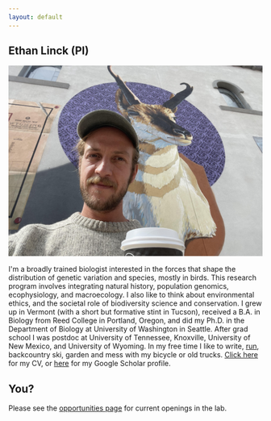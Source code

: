 ```yaml
---
layout: default
---
```


## Ethan Linck (PI)

![](images/elinck.jpeg)  

I'm a broadly trained biologist interested in the forces that shape the distribution of genetic variation and species, mostly in birds. This research program involves integrating natural history, population genomics, ecophysiology, and macroecology. I also like to think about environmental ethics, and the societal role of biodiversity science and conservation. I grew up in Vermont (with a short but formative stint in Tucson), received a B.A. in Biology from Reed College in Portland, Oregon, and did my Ph.D. in the Department of Biology at University of Washington in Seattle. After grad school I was postdoc at University of Tennessee, Knoxville, University of New Mexico, and University of Wyoming. In my free time I like to write, [run](https://elinck.org/running/), backcountry ski, garden and mess with my bicycle or old trucks. [Click here](https://github.com/elinck/elinck_CV/blob/master/elinck_CV.pdf) for my CV, or [here](https://scholar.google.com/citations?user=9jNmRcsAAAAJ&hl=en) for my Google Scholar profile.

## You?

Please see the [opportunities page](https://elinck.org/opportunities/) for current openings in the lab.
